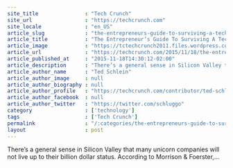 ```yaml
---
site_title               : "Tech Crunch"
site_url                 : "https://techcrunch.com"
site_locale              : "en_US"
article_slug             : "the-entrepreneurs-guide-to-surviving-a-tech-bubble"
article_title            : "The Entrepreneur’s Guide To Surviving A Tech Bubble "
article_image            : "https://tctechcrunch2011.files.wordpress.com/2015/06/techbubble.jpg?w=764&h=400&crop=1"
article_url              : "https://techcrunch.com/2015/11/18/the-entrepreneurs-guide-to-surviving-a-tech-bubble/"
article_published_at     : "2015-11-18T14:30:12-02:00"
article_description      : "There’s a general sense in Silicon Valley that many unicorn companies will not live up to their billion dollar status. According to Morrison & Foerster,..."
article_author_name      : "Ted Schlein"
article_author_image     : null
article_author_biography : null
article_author_profile   : "https://techcrunch.com/contributor/ted-schlein/"
article_author_facebook  : null
article_author_twitter   : "https://twitter.com/schluggo"
category                 : ['technology']
tags                     : ['Tech Crunch']
permalink                : "/:categories/the-entrepreneurs-guide-to-surviving-a-tech-bubble/"
layout                   : post
---
```


There’s a general sense in Silicon Valley that many unicorn companies will not live up to their billion dollar status. According to Morrison & Foerster,...
